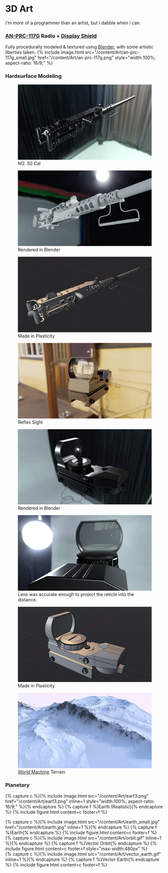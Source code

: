 <head>
    <link rel="stylesheet" href="subject.css">
</head>

# 3D Art
I'm more of a programmer than an artist, but I dabble when I can.

### [AN-PRC-117G](content/Art/AN-PRC-117-Harris-Falcon-3.jpg) Radio + [Display Shield](content/Art/AN-PRC-117G_FALCON_III_shield.jpg)
Fully procedurally modeled & textured using [Blender](https://www.blender.org/features/), with some artistic liberties taken.
{% include image.html src="/content/Art/an-prc-117g_small.jpg" href="/content/Art/an-prc-117g.png" style="width:100%; aspect-ratio: 16/9;" %}

### Hardsurface Modeling
<div class="media_grid">
    <figure>
        <a href="/content/Art/M2 .50 Cal/m2_big_pew.png"><img src="/content/Art/M2 .50 Cal/m2_big_pew.png" style="filter: brightness(1.5)"></a>
        <figcaption>M2. 50 Cal</figcaption>
    </figure>
    <figure>
        <a href="/content/Art/M2 .50 Cal/m2_white.png"><img src="/content/Art/M2 .50 Cal/m2_white.png"></a>
        <figcaption>Rendered in Blender</figcaption>
    </figure>
    <figure>
        <a href="/content/Art/M2 .50 Cal/plasticity.png"><img src="/content/Art/M2 .50 Cal/plasticity.png"></a>
        <figcaption>Made in Plasticity</figcaption>
    </figure>
    <figure>
        <a href="/content/Art/Airsoft Reflex/r3.png"><img src="/content/Art/Airsoft Reflex/r3.png"></a>
        <figcaption>Reflex Sight</figcaption>
    </figure>
    <figure>
        <a href="/content/Art/Airsoft Reflex/r1.png"><img src="/content/Art/Airsoft Reflex/r1.png" style="filter: brightness(1.5)"></a>
        <figcaption>Rendered in Blender</figcaption>
    </figure>
    <figure>
        <a href="/content/Art/Airsoft Reflex/r2.png"><img src="/content/Art/Airsoft Reflex/r2.png" style="filter: brightness(1.5)"></a>
        <figcaption>Lens was accurate enough to project the reticle into the distance.</figcaption>
    </figure>
    <figure>
        <a href="/content/Art/Airsoft Reflex/plasticity.png"><img src="/content/Art/Airsoft Reflex/plasticity_small.jpg"></a>
        <figcaption>Made in Plasticity</figcaption>
    </figure>
    <figure>
        <a href="/content/Art/WM.jpg"><img src="/content/Art/WM_small.jpg"></a>
        <figcaption><a href="https://www.world-machine.com/">World Machine</a> Terrain</figcaption>
    </figure>
</div>

### Planetary
{% capture c %}{% include image.html src="/content/Art/earf3.png" href="/content/Art/earf3.png" inline=1 style="width:100%; aspect-ratio: 16/9;" %}{% endcapture %}
{% capture f %}Earth (Realistic){% endcapture %}
{% include figure.html content=c footer=f %}
<div style="display:flex; flex-wrap:wrap; justify-content:space-between">
	<div style="margin:auto; margin-top:0px;">
		{% capture c %}{% include image.html src="/content/Art/earth_small.jpg" href="/content/Art/earth.jpg" inline=1 %}{% endcapture %}
		{% capture f %}Earth{% endcapture %}
		{% include figure.html content=c footer=f %}
	</div>
	<div style="width:max-content; margin:auto; margin-top:0px">
		{% capture c %}{% include image.html src="/content/Art/orbit.gif" inline=1 %}{% endcapture %}
		{% capture f %}Vector Orbit{% endcapture %}
		{% include figure.html content=c footer=f style="max-width:480px" %}
	</div>
	<div style="width:max-content; margin:auto; margin-top:0px">
		{% capture c %}{% include image.html src="/content/Art/vector_earth.gif" inline=1 %}{% endcapture %}
		{% capture f %}Vector Earth{% endcapture %}
		{% include figure.html content=c footer=f %}
	</div>
</div>